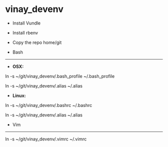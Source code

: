 vinay_devenv
============

* Install Vundle

* Install rbenv

* Copy the repo home/git


* Bash
------
* **OSX:**

ln -s ~/git/vinay_devenv/.bash_profile ~/.bash_profile

ln -s ~/git/vinay_devenv/.alias ~/.alias

* **Linux:**

ln -s ~/git/vinay_devenv/.bashrc ~/.bashrc

ln -s ~/git/vinay_devenv/.alias ~/.alias

* Vim
-----
ln -s ~/git/vinay_devenv/.vimrc ~/.vimrc
